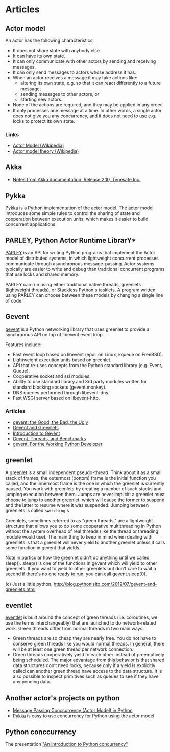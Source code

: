 # Articles

## Actor model

An actor has the following characteristics:

- It does not share state with anybody else.
- It can have its own state.
- It can only communicate with other actors by sending and receiving messages.
- It can only send messages to actors whose address it has.
- When an actor receives a message it may take actions like:
    - altering its own state, e.g. so that it can react differently to a future message,
    - sending messages to other actors, or
    - starting new actors.
- None of the actions are required, and they may be applied in any order.
- It only processes one message at a time. In other words, a single actor does not give you any concurrency, and it does not need to use e.g. locks to protect its own state.

### Links

- [Actor Model (Wikipedia)](http://en.wikipedia.org/wiki/Actor_model)
- [Actor model theory (Wikipedia)](http://en.wikipedia.org/wiki/Actor_model_theory)

## Akka

- [Notes from Akka documentation, Release 2.10, Typesafe Inc.](https://github.com/ownport/pyactors/blob/master/docs/articles.md)


## Pykka

[Pykka](https://github.com/jodal/pykka) is a Python implementation of the actor model. The actor model introduces some simple rules to control the sharing of state and cooperation between execution units, which makes it easier to build concurrent applications.

## PARLEY, Python Actor Runtime LibrarY*

[PARLEY](http://osl.cs.uiuc.edu/parley/) is an API for writing Python programs that implement the Actor model of distributed systems, in which lightweight concurrent processes communicate through asynchronous message-passing. Actor systems typically are easier to write and debug than traditional concurrent programs that use locks and shared memory.

PARLEY can run using either traditional native threads, greenlets (lightweight threads), or Stackless Python's tasklets. A program written using PARLEY can choose between these models by changing a single line of code.

## Gevent

[gevent](http://www.gevent.org/) is a Python networking library that uses greenlet to provide a synchronous API on top of libevent event loop.

Features include:

- Fast event loop based on libevent (epoll on Linux, kqueue on FreeBSD).
- Lightweight execution units based on greenlet.
- API that re-uses concepts from the Python standard library (e.g. Event, Queue).
- Cooperative socket and ssl modules.
- Ability to use standard library and 3rd party modules written for standard blocking sockets (gevent.monkey).
- DNS queries performed through libevent-dns.
- Fast WSGI server based on libevent-http.

### Articles

- [gevent: the Good, the Bad, the Ugly](http://code.mixpanel.com/2010/10/29/gevent-the-good-the-bad-the-ugly/) 
- [Gevent and Greenlets](http://blog.pythonisito.com/2012/07/gevent-and-greenlets.html) 
- [Introduction to Gevent](http://blog.pythonisito.com/2012/07/introduction-to-gevent.html) 
- [Gevent, Threads, and Benchmarks](http://blog.pythonisito.com/2012/07/gevent-threads-and-benchmarks.html) 
- [gevent. For the Working Python Developer](http://sdiehl.github.com/gevent-tutorial/)

## greenlet

A [greenlet](http://greenlet.readthedocs.org/en/latest/) is a small independent pseudo-thread. Think about it as a small stack of frames; the outermost (bottom) frame is the initial function you called, and the innermost frame is the one in which the greenlet is currently paused. You work with greenlets by creating a number of such stacks and jumping execution between them. Jumps are never implicit: a greenlet must choose to jump to another greenlet, which will cause the former to suspend and the latter to resume where it was suspended. Jumping between greenlets is called `switching`.s

Greenlets, sometimes referred to as "green threads," are a lightweight structure that allows you to do some cooperative multithreading in Python without the system overhead of real threads (like the thread or threading module would use). The main thing to keep in mind when dealing with greenlets is that a greenlet will never yield to another greenlet unless it calls some function in gevent that yields. 

Note in particular how the greenlet didn't do anything until we called sleep(). sleep() is one of the functions in gevent which will yield to other greenlets. If you want to yield to other greenlets but don't care to wait a second if there's no one ready to run, you can call gevent.sleep(0).

(c) Just a little python, http://blog.pythonisito.com/2012/07/gevent-and-greenlets.html

## eventlet

[eventlet](http://eventlet.net/doc/index.html) is built around the concept of green threads (i.e. coroutines, we use the terms interchangeably) that are launched to do network-related work. Green threads differ from normal threads in two main ways:

- Green threads are so cheap they are nearly free. You do not have to conserve green threads like you would normal threads. In general, there will be at least one green thread per network connection.
- Green threads cooperatively yield to each other instead of preemptively being scheduled. The major advantage from this behavior is that shared data structures don’t need locks, because only if a yield is explicitly called can another green thread have access to the data structure. It is also possible to inspect primitives such as queues to see if they have any pending data.

## Another actor's projects on python

- [Message Passing Conccurrency (Actor Model) in Python](http://www.valuedlessons.com/2008/06/message-passing-conccurrency-actor.html)
- [Pykka](http://pykka.readthedocs.org/en/latest/) is easy to use concurrency for Python using the actor model

## Python conccurrency

The presentation ["An introduction to Python concurrency"](http://www.slideshare.net/dabeaz/an-introduction-to-python-concurrency)




